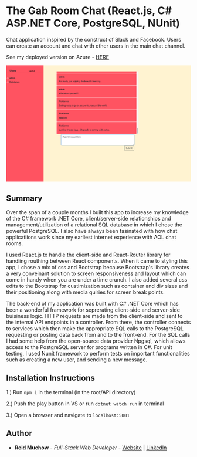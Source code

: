 # The Gab Room Chat  (React.js, C# ASP.NET Core, PostgreSQL, NUnit)

Chat application inspired by the construct of Slack and Facebook.  Users can create an account and chat with other users in the main chat channel.

See my deployed version on Azure - [HERE](https://reidchatapp.azurewebsites.net)

![](chat_app.png)

## Summary

Over the span of a couple months I built this app to increase my knowledge of the C# framework .NET Core, client/server-side relationships and management/utilization of a relational SQL database in which I chose the powerful PostgreSQL.  I also have always been fasinated with how chat applicatiions work since my earliest internet experience with AOL chat rooms.   

I used React.js to handle the client-side and React-Router library for handling routhing between React components.  When it came to styling this app, I chose a mix of css and Bootstrap because Bootstrap's library creates a very conveinant solution to screen responsiveness and layout which can come in handy when you are under a time crunch.  I also added several css edits to the Bootstrap for custimization such as container and div sizes and their positioning along with media quiries for screen break points.  

The back-end of my application was built with C# .NET Core which has been a wonderful framework for seprerating client-side and server-side buisiness logic.  HTTP requests are made from the client-side and sent to the internal API endpoints in a controller.  From there, the controller connects to services which then make the appropriate SQL calls to the PostgreSQL requesting or posting data back from and to the front-end.  For the SQL calls I had some help from the open-source data provider Npgsql, which allows access to the PostgreSQL server for programs written in C#.  For unit testing, I used Nunit framework to perform tests on important functionalities such as creating a new user, and sending a new message.



## Installation Instructions

1.) Run `npm i` in the terminal (in the root/API directory)

2.) Push the play button in VS or run `dotnet watch run` in terminal

3.) Open a browser and navigate to `localhost:5001`


## Author 

* **Reid Muchow** - *Full-Stack Web Developer* - [Website](https://www.reidmuchow.com) | [LinkedIn](https://www.linkedin.com/in/reidmuchow/)
